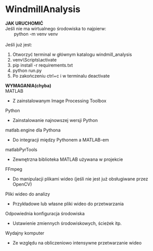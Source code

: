 # WindmillAnalysis
**JAK URUCHOMIĆ**<br />
Jeśli nie ma wirtualnego środowiska to najpierw:<br />
&nbsp;&nbsp;&nbsp;&nbsp;&nbsp;&nbsp;&nbsp;python -m venv venv<br /><br />
Jeśli już jest:
1. Otworzyć terminal w głównym katalogu windmill_analysis<br />
2. venv\Scripts\activate<br />
3. pip install -r requirements.txt<br />
4. python run.py<br />
5. Po zakończeniu ctrl+c i w terminalu deactivate<br />

**WYMAGANIA(chyba)**<br />
MATLAB
* Z zainstalowanym Image Processing Toolbox

Python
* Zainstalowanie najnowszej wersji Python

matlab.engine dla Pythona
* Do integracji między Pythonem a MATLAB-em

matlabPyrTools
* Zewnętrzna biblioteka MATLAB używana w projekcie

FFmpeg
* Do manipulacji plikami wideo (jeśli nie jest już obsługiwane przez OpenCV)

Pliki wideo do analizy
* Przykładowe lub własne pliki wideo do przetwarzania

Odpowiednia konfiguracja środowiska
* Ustawienie zmiennych środowiskowych, ścieżek itp.

Wydajny komputer
* Ze względu na obliczeniowo intensywne przetwarzanie wideo
